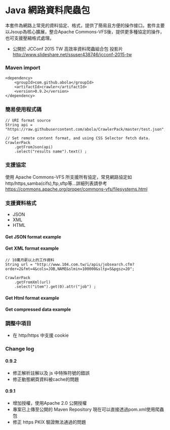 # Java 網路資料爬蟲包
本套件為網路上常見的資料協定、格式，提供了簡易且方便的操作接口。套件主要以Jsoup為核心擴展，整合Apache Commons-VFS後，提供更多種協定的操作，也可支援壓縮格式處理。


* 公開於 JCConf 2015 TW 高效率資料爬蟲組合包 投影片 http://www.slideshare.net/ssuser438746/jcconf-2015-tw

### Maven import
    <dependency>
        <groupId>com.github.abola</groupId>
        <artifactId>crawler</artifactId>
        <version>0.9.2</version>
    </dependency>

### 簡易使用程式碼
    // URI format source
    String api = "https://raw.githubusercontent.com/abola/CrawlerPack/master/test.json";
    
    // Set remote content format, and using CSS Selector fetch data.
    CrawlerPack
        .getFromJson(api)
        .select("results name").text() ;

### 支援協定
使用 Apache Commons-VFS 所支援所有協定，常見網路協定如http/https,samba(cifs),ftp,sftp等…詳細列表請參考 https://commons.apache.org/proper/commons-vfs/filesystems.html

### 支援資料格式
* JSON
* XML
* HTML 


#### Get JSON format example


#### Get XML format example
    
    // 10萬月薪以上的工作資料
    String url = "http://www.104.com.tw/i/apis/jobsearch.cfm?order=2&fmt=4&cols=JOB,NAME&slmin=100000&sltp=S&pgsz=20";
    
    CrawlerPack
        .getFromXml(url)
        .select("item").get(0).attr("job") ;

#### Get Html format example


#### Get compressed data example



### 調整中項目 
* 在 http/https 中支援 cookie 


### Change log
#### 0.9.2
* 修正解析註解以及 js 中特殊符號的錯誤
* 修正動態網頁資料被cache的問題

#### 0.9.1
* 增加授權，使用Apache 2.0 公開授權
* 專案已上傳至公開的 Maven Repository 現在可以直接透過pom.xml使用爬蟲包
* 修正 https PKIX 驗證無法通過的問題

